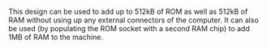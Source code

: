 This design can be used to add up to 512kB of ROM as well as 512kB of RAM without using up any external connectors of the computer.
It can also be used (by populating the ROM socket with a second RAM chip) to add 1MB of RAM to the machine.

